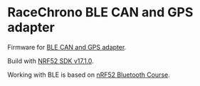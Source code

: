 # RaceChrono BLE CAN and GPS adapter

Firmware for [BLE CAN and GPS adapter](https://github.com/Sergey1560/rc_can_ble). 

Build with [NRF52 SDK v17.1.0](https://www.nordicsemi.com/Products/Development-software/nRF5-SDK/Download#infotabs). 

Working with BLE is based on [nRF52 Bluetooth Course](https://github.com/NordicPlayground/nRF52-Bluetooth-Course).
